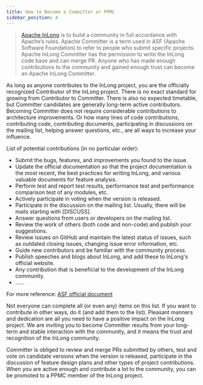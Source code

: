 ```yaml
---
title: How to Become a Committer or PPMC
sidebar_position: 4
---
```


> [Apache InLong](https://inlong.apache.org) is to build a community in full accordance with Apache’s rules. 
> Apache Committer is a term used in ASF (Apache Software Foundation) to refer to people who submit specific projects.
> Apache InLong Committer has the permission to write the InLong code base and can merge PR. 
> Anyone who has made enough contributions to the community and gained enough trust can become an Apache InLong Committer.

As long as anyone contributes to the InLong project, you are the officially recognized Contributor of the InLong project. 
There is no exact standard for growing from Contributor to Committer. There is also no expected timetable, but Committer candidates are generally long-term active contributors. 
Becoming Committer does not require considerable contributions to architecture improvements. 
Or how many lines of code contributions, contributing code, contributing documents, participating in discussions on the mailing list, helping answer questions, etc., are all ways to increase your influence.

List of potential contributions (in no particular order):
- Submit the bugs, features, and improvements you found to the issue.
- Update the official documentation so that the project documentation is the most recent, the best practices for writing InLong, and various valuable documents for feature analysis.
- Perform test and report test results, performance test and performance comparison test of any modules, etc.
- Actively participate in voting when the version is released.
- Participate in the discussion on the mailing list. Usually, there will be mails starting with [DISCUSS].
- Answer questions from users or developers on the mailing list.
- Review the work of others (both code and non-code) and publish your suggestions.
- Review issues on GitHub and maintain the latest status of issues, such as outdated closing issues, changing issue error information, etc.
- Guide new contributors and be familiar with the community process.
- Publish speeches and blogs about InLong, and add these to InLong's official website.
- Any contribution that is beneficial to the development of the InLong community.
- ......

For more reference: [ASF official document](https://community.apache.org/contributors/)

Not everyone can complete all (or even any) items on this list. If you want to contribute in other ways, do it (and add them to the list).
Pleasant manners and dedication are all you need to have a positive impact on the InLong project.
We are inviting you to become Committer results from your long-term and stable interaction with the community, and it means the trust and recognition of the InLong community.

Committer is obliged to review and merge PRs submitted by others, test and vote on candidate versions when the version is released, participate in the discussion of feature design plans and other types of project contributions.
When you are active enough and contribute a lot to the community, you can be promoted to a PPMC member of the InLong project.